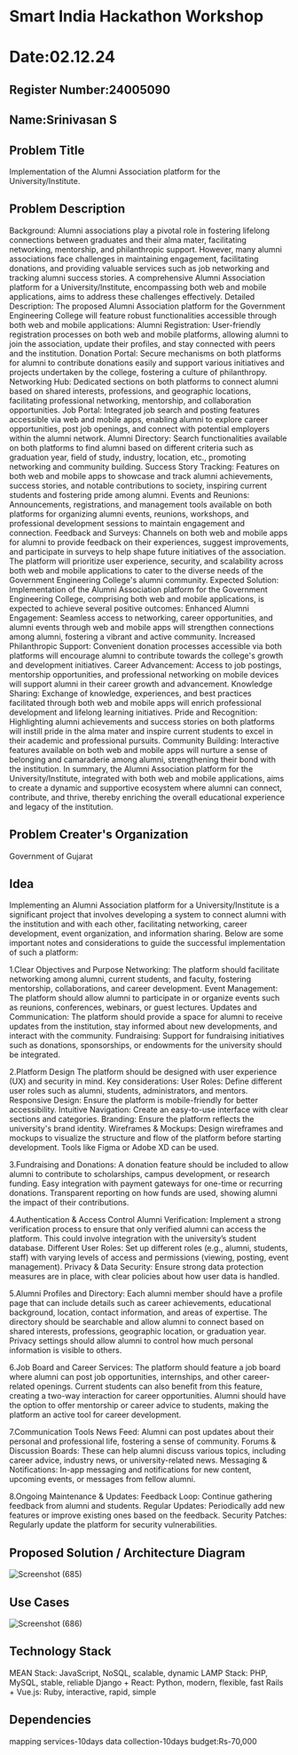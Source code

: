 # Smart India Hackathon Workshop
# Date:02.12.24
## Register Number:24005090
## Name:Srinivasan S
## Problem Title
Implementation of the Alumni Association platform for the University/Institute.
## Problem Description
Background: Alumni associations play a pivotal role in fostering lifelong connections between graduates and their alma mater, facilitating networking, mentorship, and philanthropic support. However, many alumni associations face challenges in maintaining engagement, facilitating donations, and providing valuable services such as job networking and tracking alumni success stories. A comprehensive Alumni Association platform for a University/Institute, encompassing both web and mobile applications, aims to address these challenges effectively. Detailed Description: The proposed Alumni Association platform for the Government Engineering College will feature robust functionalities accessible through both web and mobile applications: Alumni Registration: User-friendly registration processes on both web and mobile platforms, allowing alumni to join the association, update their profiles, and stay connected with peers and the institution. Donation Portal: Secure mechanisms on both platforms for alumni to contribute donations easily and support various initiatives and projects undertaken by the college, fostering a culture of philanthropy. Networking Hub: Dedicated sections on both platforms to connect alumni based on shared interests, professions, and geographic locations, facilitating professional networking, mentorship, and collaboration opportunities. Job Portal: Integrated job search and posting features accessible via web and mobile apps, enabling alumni to explore career opportunities, post job openings, and connect with potential employers within the alumni network. Alumni Directory: Search functionalities available on both platforms to find alumni based on different criteria such as graduation year, field of study, industry, location, etc., promoting networking and community building. Success Story Tracking: Features on both web and mobile apps to showcase and track alumni achievements, success stories, and notable contributions to society, inspiring current students and fostering pride among alumni. Events and Reunions: Announcements, registrations, and management tools available on both platforms for organizing alumni events, reunions, workshops, and professional development sessions to maintain engagement and connection. Feedback and Surveys: Channels on both web and mobile apps for alumni to provide feedback on their experiences, suggest improvements, and participate in surveys to help shape future initiatives of the association. The platform will prioritize user experience, security, and scalability across both web and mobile applications to cater to the diverse needs of the Government Engineering College's alumni community. Expected Solution: Implementation of the Alumni Association platform for the Government Engineering College, comprising both web and mobile applications, is expected to achieve several positive outcomes: Enhanced Alumni Engagement: Seamless access to networking, career opportunities, and alumni events through web and mobile apps will strengthen connections among alumni, fostering a vibrant and active community. Increased Philanthropic Support: Convenient donation processes accessible via both platforms will encourage alumni to contribute towards the college's growth and development initiatives. Career Advancement: Access to job postings, mentorship opportunities, and professional networking on mobile devices will support alumni in their career growth and advancement. Knowledge Sharing: Exchange of knowledge, experiences, and best practices facilitated through both web and mobile apps will enrich professional development and lifelong learning initiatives. Pride and Recognition: Highlighting alumni achievements and success stories on both platforms will instill pride in the alma mater and inspire current students to excel in their academic and professional pursuits. Community Building: Interactive features available on both web and mobile apps will nurture a sense of belonging and camaraderie among alumni, strengthening their bond with the institution. In summary, the Alumni Association platform for the University/Institute, integrated with both web and mobile applications, aims to create a dynamic and supportive ecosystem where alumni can connect, contribute, and thrive, thereby enriching the overall educational experience and legacy of the institution.
## Problem Creater's Organization
Government of Gujarat

## Idea
Implementing an Alumni Association platform for a University/Institute is a significant project that involves developing a system to connect alumni with the institution and with each other, facilitating networking, career development, event organization, and information sharing. Below are some important notes and considerations to guide the successful implementation of such a platform:

1.Clear Objectives and Purpose Networking: The platform should facilitate networking among alumni, current students, and faculty, fostering mentorship, collaborations, and career development. Event Management: The platform should allow alumni to participate in or organize events such as reunions, conferences, webinars, or guest lectures. Updates and Communication: The platform should provide a space for alumni to receive updates from the institution, stay informed about new developments, and interact with the community. Fundraising: Support for fundraising initiatives such as donations, sponsorships, or endowments for the university should be integrated.

2.Platform Design
The platform should be designed with user experience (UX) and security in mind. Key considerations:
User Roles: Define different user roles such as alumni, students, administrators, and mentors.
Responsive Design: Ensure the platform is mobile-friendly for better accessibility.
Intuitive Navigation: Create an easy-to-use interface with clear sections and categories.
Branding: Ensure the platform reflects the university's brand identity.
Wireframes & Mockups: Design wireframes and mockups to visualize the structure and flow of the platform before starting development. Tools like Figma or Adobe XD can be used.

3.Fundraising and Donations: A donation feature should be included to allow alumni to contribute to scholarships, campus development, or research funding. Easy integration with payment gateways for one-time or recurring donations. Transparent reporting on how funds are used, showing alumni the impact of their contributions.

4.Authentication & Access Control Alumni Verification: Implement a strong verification process to ensure that only verified alumni can access the platform. This could involve integration with the university’s student database. Different User Roles: Set up different roles (e.g., alumni, students, staff) with varying levels of access and permissions (viewing, posting, event management). Privacy & Data Security: Ensure strong data protection measures are in place, with clear policies about how user data is handled.

5.Alumni Profiles and Directory: Each alumni member should have a profile page that can include details such as career achievements, educational background, location, contact information, and areas of expertise. The directory should be searchable and allow alumni to connect based on shared interests, professions, geographic location, or graduation year. Privacy settings should allow alumni to control how much personal information is visible to others.

6.Job Board and Career Services: The platform should feature a job board where alumni can post job opportunities, internships, and other career-related openings. Current students can also benefit from this feature, creating a two-way interaction for career opportunities. Alumni should have the option to offer mentorship or career advice to students, making the platform an active tool for career development.

7.Communication Tools News Feed: Alumni can post updates about their personal and professional life, fostering a sense of community. Forums & Discussion Boards: These can help alumni discuss various topics, including career advice, industry news, or university-related news. Messaging & Notifications: In-app messaging and notifications for new content, upcoming events, or messages from fellow alumni.

8.Ongoing Maintenance & Updates:
Feedback Loop: Continue gathering feedback from alumni and students.
Regular Updates: Periodically add new features or improve existing ones based on the feedback.
Security Patches: Regularly update the platform for security vulnerabilities.

## Proposed Solution / Architecture Diagram
![Screenshot (685)](https://github.com/user-attachments/assets/ae4f69fd-38b8-465b-ba41-43864b6941cd)



## Use Cases
![Screenshot (686)](https://github.com/user-attachments/assets/6950b3c9-8156-408c-81e0-7c56309504a6)


## Technology Stack
MEAN Stack: JavaScript, NoSQL, scalable, dynamic LAMP Stack: PHP, MySQL, stable, reliable Django + React: Python, modern, flexible, fast Rails + Vue.js: Ruby, interactive, rapid, simple

## Dependencies
mapping services-10days data collection-10days budget:Rs-70,000
